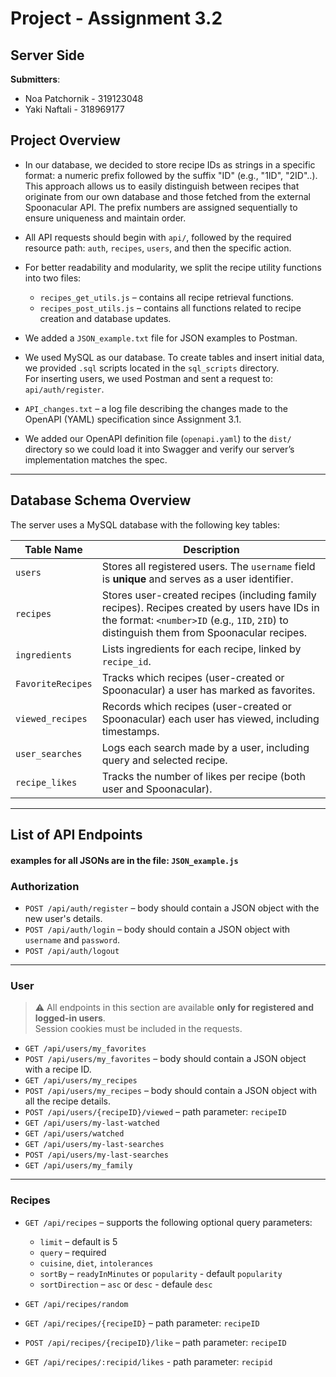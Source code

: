 # Project - Assignment 3.2 

## Server Side

**Submitters**:
* Noa Patchornik - 319123048  
* Yaki Naftali - 318969177

## Project Overview

* In our database, we decided to store recipe IDs as strings in a specific format: a numeric prefix followed by the suffix "ID" (e.g., "1ID", "2ID"..). This approach allows us to easily distinguish between recipes that originate from our own database and those fetched from the external Spoonacular API.
The prefix numbers are assigned sequentially to ensure uniqueness and maintain order.

* All API requests should begin with `api/`, followed by the required resource path: `auth`, `recipes`, `users`, and then the specific action.

* For better readability and modularity, we split the recipe utility functions into two files:
  - `recipes_get_utils.js` – contains all recipe retrieval functions.
  - `recipes_post_utils.js` – contains all functions related to recipe creation and database updates.

* We added a `JSON_example.txt` file for JSON examples to Postman.

* We used MySQL as our database. To create tables and insert initial data, we provided `.sql` scripts located in the `sql_scripts` directory.  
  For inserting users, we used Postman and sent a request to: `api/auth/register`.


* `API_changes.txt` – a log file describing the changes made to the OpenAPI (YAML) specification since Assignment 3.1.

* We added our OpenAPI definition file (`openapi.yaml`) to the `dist/` directory so we could load it into Swagger and verify our server’s implementation matches the spec.

---
## Database Schema Overview

The server uses a MySQL database with the following key tables:

| Table Name         | Description |
|--------------------|-------------|
| `users`            | Stores all registered users. The `username` field is **unique** and serves as a user identifier. |
| `recipes`          | Stores user-created recipes (including family recipes). Recipes created by users have IDs in the format: `<number>ID` (e.g., `1ID`, `2ID`) to distinguish them from Spoonacular recipes. |
| `ingredients`      | Lists ingredients for each recipe, linked by `recipe_id`. |
| `FavoriteRecipes`  | Tracks which recipes (user-created or Spoonacular) a user has marked as favorites. |
| `viewed_recipes`   | Records which recipes (user-created or Spoonacular) each user has viewed, including timestamps. |
| `user_searches`    | Logs each search made by a user, including query and selected recipe. |
| `recipe_likes`     | Tracks the number of likes per recipe (both user and Spoonacular). |

---

## List of API Endpoints 
#### examples for all JSONs are in the file:  `JSON_example.js` 

### Authorization
* `POST /api/auth/register` – body should contain a JSON object with the new user's details.  
* `POST /api/auth/login` – body should contain a JSON object with `username` and `password`.  
* `POST /api/auth/logout`

---

### User

> ⚠️ All endpoints in this section are available **only for registered and logged-in users**.  
> Session cookies must be included in the requests.

* `GET /api/users/my_favorites`  
* `POST /api/users/my_favorites` – body should contain a JSON object with a recipe ID.  
* `GET /api/users/my_recipes`  
* `POST /api/users/my_recipes` – body should contain a JSON object with all the recipe details.  
* `POST /api/users/{recipeID}/viewed` – path parameter: `recipeID`  
* `GET /api/users/my-last-watched`
* `GET /api/users/watched`  
* `GET /api/users/my-last-searches`
* `POST /api/users/my-last-searches` 
* `GET /api/users/my_family`

---

### Recipes

* `GET /api/recipes` – supports the following optional query parameters:
  - `limit` – default is 5  
  - `query` – required  
  - `cuisine`, `diet`, `intolerances`  
  - `sortBy` – `readyInMinutes` or `popularity` - default `popularity`  
  - `sortDirection` – `asc` or `desc` - defaule `desc`

* `GET /api/recipes/random`

* `GET /api/recipes/{recipeID}` – path parameter: `recipeID`

* `POST /api/recipes/{recipeID}/like` – path parameter: `recipeID`
* `GET /api/recipes/:recipid/likes` - path parameter: `recipid`